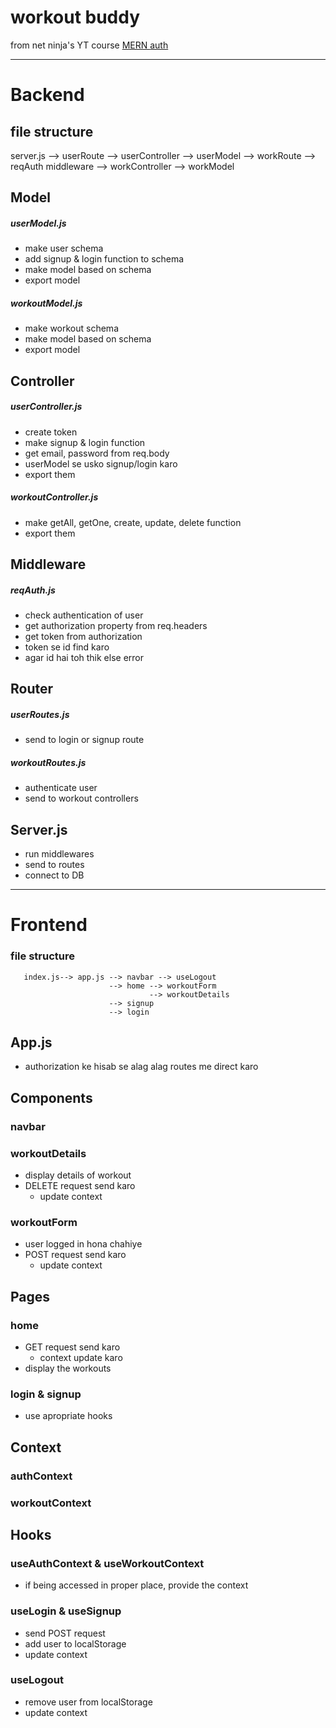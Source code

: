 
# workout buddy

from net ninja's YT course
[MERN ](https://youtube.com/playlist?list=PL4cUxeGkcC9iJ_KkrkBZWZRHVwnzLIoUE)
[auth ](https://youtube.com/playlist?list=PL4cUxeGkcC9g8OhpOZxNdhXggFz2lOuCT)

---

  
# Backend

## file structure

server.js --> userRoute --> userController --> userModel
	      --> workRoute --> reqAuth middleware
                        --> workController --> workModel

  
## Model

##### userModel.js
- make user schema
- add signup & login function to schema
- make model based on schema
- export model

##### workoutModel.js
- make workout schema
- make model based on schema
- export model

## Controller

##### userController.js
- create token
- make signup & login function
- get email, password from req.body
- userModel se usko signup/login karo
- export them

##### workoutController.js
- make getAll, getOne, create, update, delete function
- export them
  
## Middleware

##### reqAuth.js
- check authentication of user
- get authorization property from req.headers
- get token from authorization
- token se id find karo
- agar id hai toh thik else error

## Router

##### userRoutes.js
- send to login or signup route

##### workoutRoutes.js
- authenticate user
- send to workout controllers

## Server.js
- run middlewares
- send to routes
- connect to DB

---

# Frontend

### file structure
     
	   index.js--> app.js --> navbar --> useLogout
                          --> home --> workoutForm
                                   --> workoutDetails
                          --> signup
                          --> login
   

## App.js
- authorization ke hisab se alag alag routes me direct karo

## Components

### navbar
### workoutDetails
- display details of workout
- DELETE request send karo
	- update context

### workoutForm
- user logged in hona chahiye
- POST request send karo
	- update context

## Pages

### home
- GET request send karo
	- context update karo
- display the workouts

### login & signup
- use apropriate hooks

## Context

### authContext

### workoutContext



## Hooks

### useAuthContext & useWorkoutContext
- if being accessed in proper place, provide the context

### useLogin & useSignup
- send POST request
- add user to localStorage
- update context

### useLogout
- remove user from localStorage
- update context